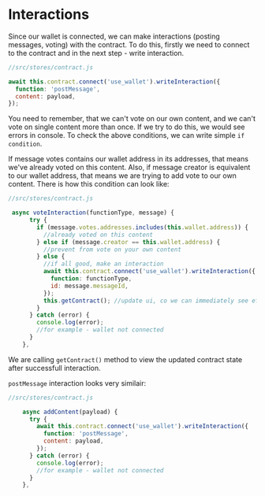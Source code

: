 # Interactions

Since our wallet is connected, we can make interactions (posting messages, voting) with the contract.
To do this, firstly we need to connect to the contract and in the next step - write interaction.

```js
//src/stores/contract.js

await this.contract.connect('use_wallet').writeInteraction({
  function: 'postMessage',
  content: payload,
});
```

You need to remember, that we can't vote on our own content, and we can't vote on single content more than once. If we try to do this, we would see errors in console.
To check the above conditions, we can write simple `if condition`.

If message votes contains our wallet address in its addresses, that means we've already voted on this content.
Also, if message creator is equivalent to our wallet address, that means we are trying to add vote to our own content.
There is how this condition can look like:

```js
//src/stores/contract.js

 async voteInteraction(functionType, message) {
      try {
        if (message.votes.addresses.includes(this.wallet.address)) {
          //already voted on this content
        } else if (message.creator == this.wallet.address) {
          //prevent from vote on your own content
        } else {
          //if all good, make an interaction
          await this.contract.connect('use_wallet').writeInteraction({
            function: functionType,
            id: message.messageId,
          });
          this.getContract(); //update ui, co we can immediately see effect of our interaction
        }
      } catch (error) {
        console.log(error);
        //for example - wallet not connected
      }
    },
```

We are calling `getContract()` method to view the updated contract state after successfull interaction.

`postMessage` interaction looks very similair:

```js
//src/stores/contract.js

    async addContent(payload) {
      try {
        await this.contract.connect('use_wallet').writeInteraction({
          function: 'postMessage',
          content: payload,
        });
      } catch (error) {
        console.log(error);
        //for example - wallet not connected
      }
    },
```
